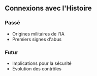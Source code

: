 ## Connexions avec l'Histoire
### Passé
- Origines militaires de l'IA
- Premiers signes d'abus

### Futur
- Implications pour la sécurité
- Évolution des contrôles
